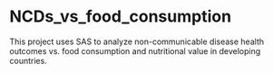 # NCDs_vs_food_consumption
This project uses SAS to analyze non-communicable disease health outcomes vs. food consumption and nutritional value in developing countries.
